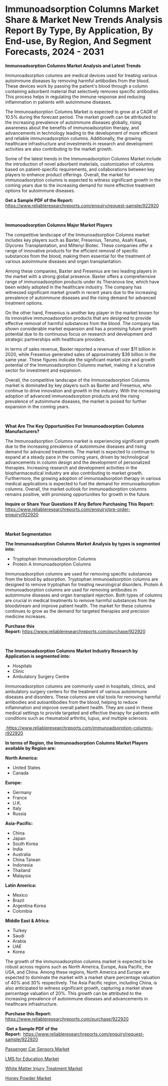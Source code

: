 <p><h1>Immunoadsorption Columns Market Share & Market New Trends Analysis Report By Type, By Application, By End-use, By Region, And Segment Forecasts, 2024 - 2031</h1></p><p><strong>Immunoadsorption Columns Market Analysis and Latest Trends</strong></p>
<p><p>Immunoadsorption columns are medical devices used for treating various autoimmune diseases by removing harmful antibodies from the blood. These devices work by passing the patient's blood through a column containing adsorbent material that selectively removes specific antibodies. This process helps in regulating the immune response and reducing inflammation in patients with autoimmune diseases.</p><p>The Immunoadsorption Columns Market is expected to grow at a CAGR of 10.5% during the forecast period. The market growth can be attributed to the increasing prevalence of autoimmune diseases globally, rising awareness about the benefits of immunoadsorption therapy, and advancements in technology leading to the development of more efficient and reliable immunoadsorption columns. Additionally, the growing healthcare infrastructure and investments in research and development activities are also contributing to the market growth.</p><p>Some of the latest trends in the Immunoadsorption Columns Market include the introduction of novel adsorbent materials, customization of columns based on patient-specific requirements, and collaborations between key players to enhance product offerings. Overall, the market for immunoadsorption columns is expected to witness significant growth in the coming years due to the increasing demand for more effective treatment options for autoimmune diseases.</p></p>
<p><strong>Get a Sample PDF of the Report:&nbsp;</strong> <a href="https://www.reliableresearchreports.com/enquiry/request-sample/922920">https://www.reliableresearchreports.com/enquiry/request-sample/922920</a></p>
<p>&nbsp;</p>
<p><strong>Immunoadsorption Columns Major Market Players</strong></p>
<p><p>The competitive landscape of the Immunoadsorption Columns market includes key players such as Baxter, Fresenius, Terumo, Asahi Kasei, Glycorex Transplantation, and Miltenyi Biotec. These companies offer a range of innovative products for the efficient removal of specific substances from the blood, making them essential for the treatment of various autoimmune diseases and organ transplantation.</p><p>Among these companies, Baxter and Fresenius are two leading players in the market with a strong global presence. Baxter offers a comprehensive range of immunoadsorption products under its Theranova line, which have been widely adopted in the healthcare industry. The company has witnessed significant market growth in recent years due to the increasing prevalence of autoimmune diseases and the rising demand for advanced treatment options.</p><p>On the other hand, Fresenius is another key player in the market known for its innovative immunoadsorption products that are designed to provide effective removal of harmful substances from the blood. The company has shown considerable market expansion and has a promising future growth potential due to its continuous focus on research and development and strategic partnerships with healthcare providers.</p><p>In terms of sales revenue, Baxter reported a revenue of over $11 billion in 2020, while Fresenius generated sales of approximately $36 billion in the same year. These figures indicate the significant market size and growth potential of the Immunoadsorption Columns market, making it a lucrative sector for investment and expansion.</p><p>Overall, the competitive landscape of the Immunoadsorption Columns market is dominated by key players such as Baxter and Fresenius, who continue to drive innovation and growth in the industry. With the increasing adoption of advanced immunoadsorption products and the rising prevalence of autoimmune diseases, the market is poised for further expansion in the coming years.</p></p>
<p>&nbsp;</p>
<p><strong>What Are The Key Opportunities For Immunoadsorption Columns Manufacturers?</strong></p>
<p><p>The Immunoadsorption Columns market is experiencing significant growth due to the increasing prevalence of autoimmune diseases and rising demand for advanced treatments. The market is expected to continue to expand at a steady pace in the coming years, driven by technological advancements in column design and the development of personalized therapies. Increasing research and development activities in the biopharmaceutical industry are also contributing to market growth. Furthermore, the growing adoption of immunoadsorption therapy in various medical applications is expected to fuel the demand for immunoadsorption columns. Overall, the market outlook for immunoadsorption columns remains positive, with promising opportunities for growth in the future.</p></p>
<p><strong>Inquire or Share Your Questions If Any Before Purchasing This Report:</strong> <a href="https://www.reliableresearchreports.com/enquiry/pre-order-enquiry/922920">https://www.reliableresearchreports.com/enquiry/pre-order-enquiry/922920</a></p>
<p>&nbsp;</p>
<p><strong>Market Segmentation</strong></p>
<p><strong>The Immunoadsorption Columns Market Analysis by types is segmented into:</strong></p>
<p><ul><li>Tryptophan Immunoadsorption Columns</li><li>Protein A Immunoadsorption Columns</li></ul></p>
<p><p>Immunoadsorption columns are used for removing specific substances from the blood by adsorption. Tryptophan immunoadsorption columns are designed to remove tryptophan for treating neurological disorders. Protein A immunoadsorption columns are used for removing antibodies in autoimmune diseases and organ transplant rejection. Both types of columns are crucial in medical treatments to remove harmful substances from the bloodstream and improve patient health. The market for these columns continues to grow as the demand for targeted therapies and precision medicine increases.</p></p>
<p><strong>Purchase this Report:&nbsp;</strong><a href="https://www.reliableresearchreports.com/purchase/922920">https://www.reliableresearchreports.com/purchase/922920</a></p>
<p>&nbsp;</p>
<p><strong>The Immunoadsorption Columns Market Industry Research by Application is segmented into:</strong></p>
<p><ul><li>Hospitals</li><li>Clinic</li><li>Ambulatory Surgery Centre</li></ul></p>
<p><p>Immunoadsorption columns are commonly used in hospitals, clinics, and ambulatory surgery centers for the treatment of various autoimmune diseases and disorders. These columns are vital tools for removing harmful antibodies and autoantibodies from the blood, helping to reduce inflammation and improve overall patient health. They are used in these medical settings to provide targeted and effective therapy for patients with conditions such as rheumatoid arthritis, lupus, and multiple sclerosis.</p></p>
<p><a href="https://www.reliableresearchreports.com/immunoadsorption-columns-r922920">&nbsp;https://www.reliableresearchreports.com/immunoadsorption-columns-r922920</a></p>
<p><strong>In terms of Region, the Immunoadsorption Columns Market Players available by Region are:</strong></p>
<p>
    <p> <strong> North America: </strong>
        <ul>
            <li>United States</li>
            <li>Canada</li>
        </ul>
        </p> 
    <p> <strong> Europe: </strong>
        <ul>
            <li>Germany</li>
            <li>France</li>
            <li>U.K.</li>
            <li>Italy</li>
            <li>Russia</li>
        </ul>
        </p> 
    <p> <strong> Asia-Pacific: </strong>
        <ul>
            <li>China</li>
            <li>Japan</li>
            <li>South Korea</li>
            <li>India</li>
            <li>Australia</li>
            <li>China Taiwan</li>
            <li>Indonesia</li>
            <li>Thailand</li>
            <li>Malaysia</li>
        </ul>
        </p> 
    <p> <strong> Latin America: </strong>
        <ul>
            <li>Mexico</li>
            <li>Brazil</li>
            <li>Argentina Korea</li>
            <li>Colombia</li>
        </ul>
        </p> 
    <p> <strong> Middle East & Africa: </strong>
        <ul>
            <li>Turkey</li>
            <li>Saudi</li>
            <li>Arabia</li>
            <li>UAE</li>
            <li>Korea</li>
        </ul>
    </p>
    </p>
<p><p>The growth of the immunoadsorption columns market is expected to be robust across regions such as North America, Europe, Asia Pacific, the USA, and China. Among these regions, North America and Europe are expected to dominate the market with a market share percentage valuation of 40% and 30% respectively. The Asia Pacific region, including China, is also anticipated to witness significant growth, capturing a market share percentage valuation of 20%. This growth can be attributed to the increasing prevalence of autoimmune diseases and advancements in healthcare infrastructure.</p></p>
<p><strong>Purchase this Report: </strong><a href="https://www.reliableresearchreports.com/purchase/922920">https://www.reliableresearchreports.com/purchase/922920</a></p>
<p>&nbsp;<strong>Get a Sample PDF of the Report:&nbsp;&nbsp;</strong><a href="https://www.reliableresearchreports.com/enquiry/request-sample/922920">https://www.reliableresearchreports.com/enquiry/request-sample/922920</a></p>
<p><strong></strong></p>
<p><p><a href="https://www.linkedin.com/pulse/passenger-car-sensors-market-size-trends-complete-industry-overview-kqvuc?trackingId=7PsFmMrsU402SAQNnf2zHg%3D%3D">Passenger Car Sensors Market</a></p><p><a href="https://medium.com/@samantha.welch56767/lms-for-education-market-size-cagr-trends-2024-2030-b5a828881319">LMS for Education Market</a></p><p><a href="https://github.com/LibbySpencer2018/Market-Research-Report-List-1/blob/main/white-matter-injury-treatment-market.md">White Matter Injury Treatment Market</a></p><p><a href="https://www.linkedin.com/pulse/honey-powder-market-research-report-its-history-forecast-2024-x49bc?trackingId=cnaZEuSCn09yaC%2BPnIjibQ%3D%3D">Honey Powder Market</a></p></p>